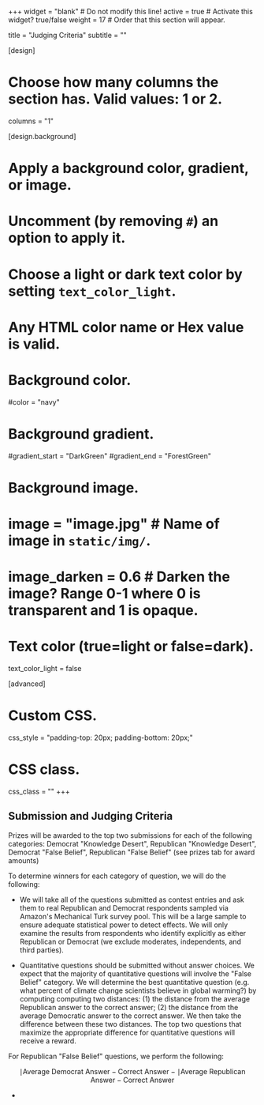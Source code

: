 +++
widget = "blank"  # Do not modify this line!
active = true  # Activate this widget? true/false
weight = 17  # Order that this section will appear.

title = "Judging Criteria"
subtitle = ""

[design]
  # Choose how many columns the section has. Valid values: 1 or 2.
  columns = "1"

[design.background]
  # Apply a background color, gradient, or image.
  #   Uncomment (by removing `#`) an option to apply it.
  #   Choose a light or dark text color by setting `text_color_light`.
  #   Any HTML color name or Hex value is valid.

  # Background color.
  #color = "navy"

  # Background gradient.
  #gradient_start = "DarkGreen"
  #gradient_end = "ForestGreen"

  # Background image.
  # image = "image.jpg"  # Name of image in `static/img/`.
  # image_darken = 0.6  # Darken the image? Range 0-1 where 0 is transparent and 1 is opaque.

  # Text color (true=light or false=dark).
  text_color_light = false

[advanced]
 # Custom CSS.
 css_style = "padding-top: 20px; padding-bottom: 20px;"

 # CSS class.
 css_class = ""
+++

## Submission and Judging Criteria

Prizes will be awarded to the top two submissions for each of the following categories: Democrat "Knowledge Desert", Republican "Knowledge Desert", Democrat "False Belief", Republican "False Belief" (see prizes tab for award amounts)

To determine winners for each category of question, we will do the following:

- We will take all of the questions submitted as contest entries and ask them to real Republican and Democrat respondents sampled via Amazon's Mechanical Turk survey pool.  This will be a large sample to ensure adequate statistical power to detect effects. We will only examine the results from respondents who identify explicitly as either Republican or Democrat (we exclude moderates, independents, and third parties).  

- Quantitative questions should be submitted without answer choices. We expect that the majority of quantitative questions will involve the "False Belief" category. We will determine the best quantitative question (e.g. what percent of climate change scientists believe in global warming?) by computing computing two distances: (1)  the distance from the average Republican answer to the correct answer; (2) the distance from the average Democratic answer to the correct answer.  We then take the difference between these two distances.  The top two questions that maximize the appropriate difference for quantitative questions will receive a reward.  

For Republican "False Belief" questions, we perform the following:

$$\mid{\text{Average Democrat Answer} - \text{Correct Answer}} - \mid{\text{Average Republican Answer} - \text{Correct Answer}}$$




-
